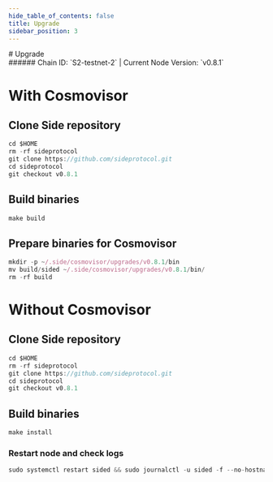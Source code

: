 ```yaml
---
hide_table_of_contents: false
title: Upgrade
sidebar_position: 3
---
```


<div class="h1-with-icon icon-side">
# Upgrade
</div>
###### Chain ID: `S2-testnet-2` | Current Node Version: `v0.8.1`

# With Cosmovisor
## Clone Side repository
```js
cd $HOME
rm -rf sideprotocol
git clone https://github.com/sideprotocol.git
cd sideprotocol
git checkout v0.8.1
 ```

## Build binaries
```js
make build
 ```

## Prepare binaries for Cosmovisor
```js
mkdir -p ~/.side/cosmovisor/upgrades/v0.8.1/bin
mv build/sided ~/.side/cosmovisor/upgrades/v0.8.1/bin/
rm -rf build
```

# Without Cosmovisor
## Clone Side repository
```js
cd $HOME
rm -rf sideprotocol
git clone https://github.com/sideprotocol.git
cd sideprotocol
git checkout v0.8.1
 ```

## Build binaries
```js
make install
 ```

### Restart node and check logs
```js
sudo systemctl restart sided && sudo journalctl -u sided -f --no-hostname -o cat
```